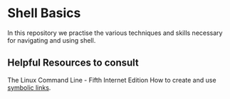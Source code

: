# Shell Basics

In this repository we practise the various techniques and skills necessary for navigating and using shell.

## Helpful Resources to consult

The Linux Command Line - Fifth Internet Edition
How to create and use [symbolic links](https://www.futurelearn.com/info/courses/linux-for-bioinformatics/0/steps/201767#:~:text=A%20symlink%20is%20a%20symbolic,directory%20in%20any%20file%20system.).
